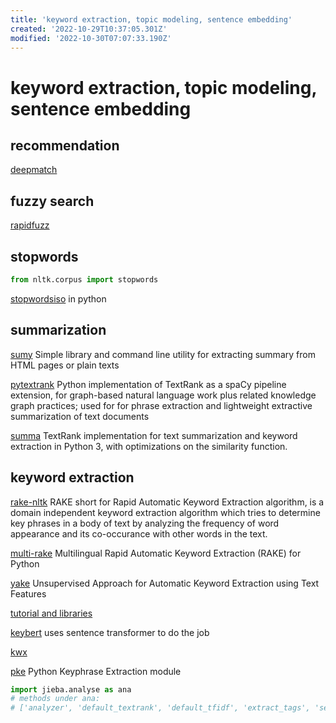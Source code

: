 ```yaml
---
title: 'keyword extraction, topic modeling, sentence embedding'
created: '2022-10-29T10:37:05.301Z'
modified: '2022-10-30T07:07:33.190Z'
---
```


# keyword extraction, topic modeling, sentence embedding

## recommendation

[deepmatch](https://deepmatch.readthedocs.io/en/latest/Quick-Start.html)

## fuzzy search

[rapidfuzz](https://github.com/maxbachmann/rapidfuzz)

## stopwords

```python
from nltk.corpus import stopwords
```

[stopwordsiso](https://github.com/stopwords-iso/stopwords-iso/tree/master/python) in python

## summarization

[sumy](https://pypi.org/project/sumy/) Simple library and command line utility for extracting summary from HTML pages or plain texts

[pytextrank](https://pypi.org/project/pytextrank/) Python implementation of TextRank as a spaCy pipeline extension, for graph-based natural language work plus related knowledge graph practices; used for for phrase extraction and lightweight extractive summarization of text documents

[summa](https://pypi.org/project/summa/) TextRank implementation for text summarization and keyword extraction in Python 3, with optimizations on the similarity function.

## keyword extraction

[rake-nltk](https://pypi.org/project/rake-nltk/) RAKE short for Rapid Automatic Keyword Extraction algorithm, is a domain independent keyword extraction algorithm which tries to determine key phrases in a body of text by analyzing the frequency of word appearance and its co-occurance with other words in the text.

[multi-rake](https://pypi.org/project/multi-rake/) Multilingual Rapid Automatic Keyword Extraction (RAKE) for Python

[yake](https://pypi.org/project/yake/) Unsupervised Approach for Automatic Keyword Extraction using Text Features

[tutorial and libraries](https://heartbeat.comet.ml/keyword-extraction-with-python-498bc18aadc)


[keybert](https://blog.csdn.net/whatwho_518/article/details/124481742) uses sentence transformer to do the job

[kwx](https://pypi.org/project/kwx/)

[pke](https://github.com/boudinfl/pke) Python Keyphrase Extraction module

```python
import jieba.analyse as ana
# methods under ana:
# ['analyzer', 'default_textrank', 'default_tfidf', 'extract_tags', 'set_idf_path', 'set_stop_words', 'textrank', 'tfidf']
```

